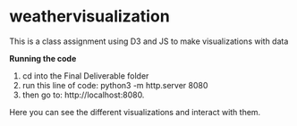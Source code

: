 # weathervisualization
This is a class assignment using D3 and JS to make visualizations with data

**Running the code**
1. cd into the Final Deliverable folder
2. run this line of code: python3 -m http.server 8080
3. then go to: http://localhost:8080.

Here you can see the different visualizations and interact with them.

